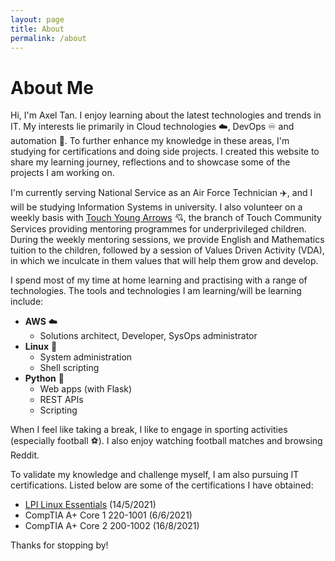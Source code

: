 ```yaml
---
layout: page
title: About
permalink: /about
---
```


# About Me

Hi, I'm Axel Tan. I enjoy learning about the latest technologies and trends in IT. My interests lie primarily in Cloud technologies ☁️, DevOps ♾️ and automation 🤖. To further enhance my knowledge in these areas, I'm studying for certifications and doing side projects. I created this website to share my learning journey, reflections and to showcase some of the projects I am working on.

I'm currently serving National Service as an Air Force Technician ✈️, and I will be studying Information Systems in university. I also volunteer on a weekly basis with [Touch Young Arrows](https://www.touch.org.sg/about-touch/our-services/touch-young-arrows-homepage) 💘, the branch of Touch Community Services providing mentoring programmes for underprivileged children. During the weekly mentoring sessions, we provide English and Mathematics tuition to the children, followed by a session of Values Driven Activity (VDA), in which we inculcate in them values that will help them grow and develop.

I spend most of my time at home learning and practising with a range of technologies. The tools and technologies I am learning/will be learning include:

- **AWS** ☁️
    - Solutions architect, Developer, SysOps administrator
- **Linux** 🐧
    - System administration
    - Shell scripting
- **Python** 🐍
    - Web apps (with Flask)
    - REST APIs
    - Scripting

When I feel like taking a break, I like to engage in sporting activities (especially football ⚽). I also enjoy watching football matches and browsing Reddit.

To validate my knowledge and challenge myself, I am also pursuing IT certifications. Listed below are some of the certifications I have obtained:

- [LPI Linux Essentials](linux-essentials-online-exam) (14/5/2021)
- CompTIA A+ Core 1 220-1001 (6/6/2021)
- CompTIA A+ Core 2 200-1002 (16/8/2021)

Thanks for stopping by!
